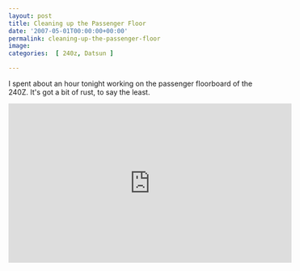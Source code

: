 ```yaml
---
layout: post
title: Cleaning up the Passenger Floor
date: '2007-05-01T00:00:00+00:00'
permalink: cleaning-up-the-passenger-floor
image: 
categories:  [ 240z, Datsun ]

---
```


I spent about an hour tonight working on the passenger floorboard of the 240Z. It's got a bit of rust, to say the least.

<iframe width="560" height="315" src="https://www.youtube.com/embed/qvV-b7SJ_UA?si=Rcf5GaqPTAor15wD" title="YouTube video player" frameborder="0" allow="accelerometer; autoplay; clipboard-write; encrypted-media; gyroscope; picture-in-picture; web-share" referrerpolicy="strict-origin-when-cross-origin" allowfullscreen></iframe>
